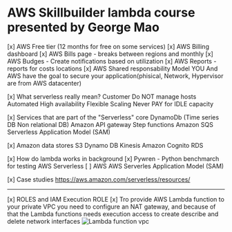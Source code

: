 # AWS Skillbuilder lambda course presented by George Mao


[x] AWS Free tier (12 months for free on some services)
[x] AWS Billing dashboard
[x] AWS Bills page - breaks between regions and monthly
[x] AWS Budges - Create notifications based on utilization
[x] AWS Reports - reports for costs locations
[x] AWS Shared responsability Model
YOU And AWS have the goal to secure your application(phisical, Network, Hypervisor are from AWS datacenter)

[x] What serverless really mean?
Customer Do NOT manage hosts
Automated High availability
Flexible Scaling
Never PAY for IDLE capacity

[x] Services that are part of the "Serverless" core 
DynamoDb (Time series DB Non relational DB)
Amazon API gateway
Step functions
Amazon SQS
Serverless Application Model (SAM)

[x] Amazon data stores
S3
Dynamo DB
Kinesis
Amazon Cognito
RDS

[x] How do lambda works in background
[x] Pywren - Python benchmarch for testing AWS Serverless
[ ] AWS AWS Serverles Application Model (SAM)

[x] Case studies
https://aws.amazon.com/serverless/resources/ 

---------------------------------------------------------------------------------------------
[x] ROLES and IAM Execution ROLE
[x] Tro provide AWS Lambda function to your private VPC you need to configure an NAT gateway, and because of that the Lambda functions needs execution access to 
create describe and delete network interfaces
![Lambda function vpc](./lambda-function-vpc.png)


